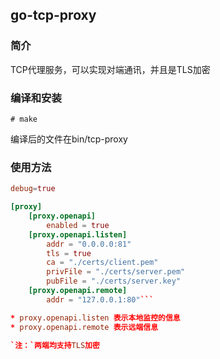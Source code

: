 ## go-tcp-proxy

### 简介
TCP代理服务，可以实现对端通讯，并且是TLS加密

### 编译和安装
```shell
# make
```
编译后的文件在bin/tcp-proxy

### 使用方法

```toml
debug=true

[proxy]
    [proxy.openapi]
        enabled = true
    [proxy.openapi.listen]
        addr = "0.0.0.0:81"
        tls = true
        ca = "./certs/client.pem"
        privFile = "./certs/server.pem"
        pubFile = "./certs/server.key"
    [proxy.openapi.remote]
        addr = "127.0.0.1:80"```

* proxy.openapi.listen 表示本地监控的信息
* proxy.openapi.remote 表示远端信息

`注：`两端均支持TLS加密